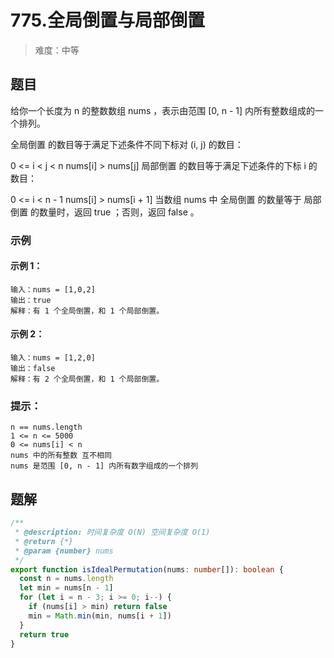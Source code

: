 # 775.全局倒置与局部倒置

> 难度：中等

## 题目

给你一个长度为 n 的整数数组 nums ，表示由范围 [0, n - 1] 内所有整数组成的一个排列。

全局倒置 的数目等于满足下述条件不同下标对 (i, j) 的数目：

0 <= i < j < n
nums[i] > nums[j]
局部倒置 的数目等于满足下述条件的下标 i 的数目：

0 <= i < n - 1
nums[i] > nums[i + 1]
当数组 nums 中 全局倒置 的数量等于 局部倒置 的数量时，返回 true ；否则，返回 false 。

### 示例

#### 示例 1：

```
输入：nums = [1,0,2]
输出：true
解释：有 1 个全局倒置，和 1 个局部倒置。
```

#### 示例 2：

```
输入：nums = [1,2,0]
输出：false
解释：有 2 个全局倒置，和 1 个局部倒置。
```

### 提示：

```
n == nums.length
1 <= n <= 5000
0 <= nums[i] < n
nums 中的所有整数 互不相同
nums 是范围 [0, n - 1] 内所有数字组成的一个排列
```

## 题解

```ts
/**
 * @description: 时间复杂度 O(N) 空间复杂度 O(1)
 * @return {*}
 * @param {number} nums
 */
export function isIdealPermutation(nums: number[]): boolean {
  const n = nums.length
  let min = nums[n - 1]
  for (let i = n - 3; i >= 0; i--) {
    if (nums[i] > min) return false
    min = Math.min(min, nums[i + 1])
  }
  return true
}
```
